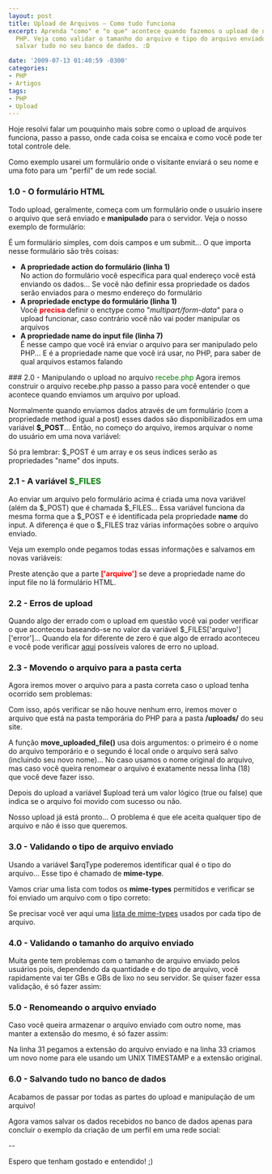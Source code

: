 ```yaml
---
layout: post
title: Upload de Arquivos – Como tudo funciona
excerpt: Aprenda "como" e "o que" acontece quando fazemos o upload de um arquivo via
  PHP. Veja como validar o tamanho do arquivo e tipo do arquivo enviado para, no final,
  salvar tudo no seu banco de dados. :D

date: '2009-07-13 01:40:59 -0300'
categories:
- PHP
- Artigos
tags:
- PHP
- Upload
---
```

Hoje resolvi falar um pouquinho mais sobre como o upload de arquivos funciona, passo a passo, onde cada coisa se encaixa e como você pode ter total controle dele.

Como exemplo usarei um formulário onde o visitante enviará o seu nome e uma foto para um "perfil" de um rede social.

### 1.0 - O formulário HTML
Todo upload, geralmente, começa com um formulário onde o usuário insere o arquivo que será enviado e <strong>manipulado</strong> para o servidor. Veja o nosso exemplo de formulário:


<div data-gist-id="d3fed13a7f4e309c0448" data-gist-show-loading="false"></div>

É um formulário simples, com dois campos e um submit... O que importa nesse formulário são três coisas:

<ul>
<li>
<h4 style="margin: 0px">A propriedade <strong>action</strong> do formulário (linha 1)</h4>
No action do formulário você especifica para qual endereço você está enviando os dados... Se você não definir essa propriedade os dados serão enviados para o mesmo endereço do formulário</li>
<li>
<h4 style="margin: 0px">A propriedade <strong>enctype</strong> do formulário (linha 1)</h4>
Você <strong style="color: red">precisa</strong> definir o enctype como "<em>multipart/form-data</em>" para o upload funcionar, caso contrário você não vai poder manipular os arquivos</li>
<li>
<h4 style="margin: 0px">A propriedade <strong>name</strong> do <strong>input file</strong> (linha 7)</h4>
É nesse campo que você irá enviar o arquivo para ser manipulado pelo PHP... E é a propriedade name que você irá usar, no PHP, para saber de qual arquivos estamos falando</li>
</ul>
### 2.0 - Manipulando o upload no arquivo <span style="color: green">recebe.php</span>
Agora iremos construir o arquivo recebe.php passo a passo para você entender o que acontece quando enviamos um arquivo por upload.

Normalmente quando enviamos dados através de um formulário (com a propriedade method igual a post) esses dados são disponibilizados em uma variável <strong>$_POST</strong>... Então, no começo do arquivo, iremos arquivar o nome do usuário em uma nova variável:


<div data-gist-id="a65c1b14909186090852" data-gist-show-loading="false"></div>

Só pra lembrar: $_POST é um array e os seus índices serão as propriedades "name" dos inputs.

### 2.1 - A variável <span style="color: green">$_FILES</span>
Ao enviar um arquivo pelo formulário acima é criada uma nova variável (além da $_POST) que é chamada $_FILES... Essa variável funciona da mesma forma que a $_POST e é identificada pela propriedade <strong>name</strong> do input. A diferença é que o $_FILES traz várias informações sobre o arquivo enviado.

Veja um exemplo onde pegamos todas essas informações e salvamos em novas variáveis:

<div data-gist-id="670c57f32a1ce525b83f" data-gist-show-loading="false"></div>

Preste atenção que a parte <strong style="color: red">['arquivo']</strong> se deve a propriedade name do input file no lá formulário HTML.

### 2.2 - Erros de upload
Quando algo der errado com o upload em questão você vai poder verificar o que aconteceu baseando-se no valor da variável $_FILES['arquivo']['error']... Quando ela for diferente de zero é que algo de errado aconteceu e você pode verificar [aqui](http://br2.php.net/manual/pt_BR/features.file-upload.errors.php) possíveis valores de erro no upload.

### 2.3 - Movendo o arquivo para a pasta certa
Agora iremos mover o arquivo para a pasta correta caso o upload tenha ocorrido sem problemas:


<div data-gist-id="b69a79a3177d4dd7fe09" data-gist-show-loading="false"></div>

Com isso, após verificar se não houve nenhum erro, iremos mover o arquivo que está na pasta temporária do PHP para a pasta <strong>/uploads/</strong> do seu site.

A função <strong>move_uploaded_file()</strong> usa dois argumentos: o primeiro é o nome do arquivo temporário e o segundo é local onde o arquivo será salvo (incluindo seu novo nome)... No caso usamos o nome original do arquivo, mas caso você queira renomear o arquivo é exatamente nessa linha (18) que você deve fazer isso.

Depois do upload a variável $upload terá um valor lógico (true ou false) que indica se o arquivo foi movido com sucesso ou não.

Nosso upload já está pronto... O problema é que ele aceita qualquer tipo de arquivo e não é isso que queremos.

### 3.0 - Validando o tipo de arquivo enviado
Usando a variável $arqType poderemos identificar qual é o tipo do arquivo... Esse tipo é chamado de <strong>mime-type</strong>.

Vamos criar uma lista com todos os <strong>mime-types</strong> permitidos e verificar se foi enviado um arquivo com o tipo correto:


<div data-gist-id="5110835db7c2d8d45fc2" data-gist-show-loading="false"></div>

Se precisar você ver aqui uma [lista de mime-types](http://en.wikipedia.org/wiki/Internet_media_type) usados por cada tipo de arquivo.

### 4.0 - Validando o tamanho do arquivo enviado
Muita gente tem problemas com o tamanho de arquivo enviado pelos usuários pois, dependendo da quantidade e do tipo de arquivo, você rapidamente vai ter GBs e GBs de lixo no seu servidor. Se quiser fazer essa validação, é só fazer assim:


<div data-gist-id="febf536d6019f01294e2" data-gist-show-loading="false"></div>

### 5.0 - Renomeando o arquivo enviado
Caso você queira armazenar o arquivo enviado com outro nome, mas manter a extensão do mesmo, é só fazer assim:


<div data-gist-id="7df7550b915db862483e" data-gist-show-loading="false"></div>

Na linha 31 pegamos a extensão do arquivo enviado e na linha 33 criamos um novo nome para ele usando um UNIX TIMESTAMP e a extensão original.

### 6.0 - Salvando tudo no banco de dados
Acabamos de passar por todas as partes do upload e manipulação de um arquivo!

Agora vamos salvar os dados recebidos no banco de dados apenas para concluir o exemplo da criação de um perfil em uma rede social:


<div data-gist-id="e27bd14988424e364a69" data-gist-show-loading="false"></div>

--

Espero que tenham gostado e entendido! ;)

